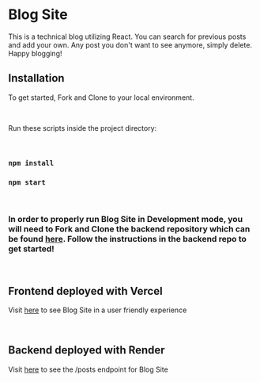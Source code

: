 # Blog Site

This is a technical blog utilizing React. You can search for previous posts and add your own. Any post you don't want to see anymore, simply delete. Happy blogging!

## Installation

To get started, Fork and Clone to your local environment.

<br>

Run these scripts inside the project directory:

<br>

### `npm install`

### `npm start`

<br>

### In order to properly run Blog Site in Development mode, you will need to Fork and Clone the backend repository which can be found [here](https://github.com/Jory-Roberts/json-server-template-phase-2-project-blog-site). Follow the instructions in the backend repo to get started!

<br>

## Frontend deployed with Vercel

Visit [here](https://phase-2-project-blog-site.vercel.app/) to see Blog Site in a user friendly experience

<br>

## Backend deployed with Render

Visit [here](https://blog-service-v6ld.onrender.com/) to see the /posts endpoint for Blog Site
